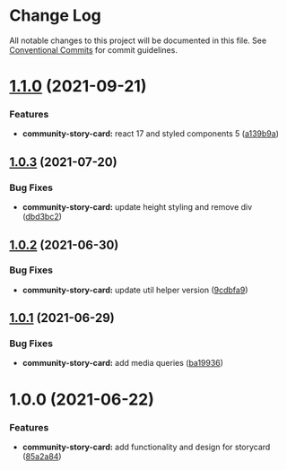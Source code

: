 # Change Log

All notable changes to this project will be documented in this file.
See [Conventional Commits](https://conventionalcommits.org) for commit guidelines.

# [1.1.0](https://github.com/telus/tds-community/compare/@tds/community-story-card@1.0.3...@tds/community-story-card@1.1.0) (2021-09-21)


### Features

* **community-story-card:** react 17 and styled components 5 ([a139b9a](https://github.com/telus/tds-community/commit/a139b9a789b1a2d26dcf9ff525380a6b07bd303a))





## [1.0.3](https://github.com/telus/tds-community/compare/@tds/community-story-card@1.0.2...@tds/community-story-card@1.0.3) (2021-07-20)


### Bug Fixes

* **community-story-card:** update height styling and remove div ([dbd3bc2](https://github.com/telus/tds-community/commit/dbd3bc2483d0e4fc93f09d642efc4061838e0c75))





## [1.0.2](https://github.com/telus/tds-community/compare/@tds/community-story-card@1.0.1...@tds/community-story-card@1.0.2) (2021-06-30)


### Bug Fixes

* **community-story-card:** update util helper version ([9cdbfa9](https://github.com/telus/tds-community/commit/9cdbfa98b6c6174690a93ec058ab61d74857ed29))





## [1.0.1](https://github.com/telus/tds-community/compare/@tds/community-story-card@1.0.0...@tds/community-story-card@1.0.1) (2021-06-29)


### Bug Fixes

* **community-story-card:** add media queries ([ba19936](https://github.com/telus/tds-community/commit/ba19936b830bc82259ad5792bffbd94733c4f999))





# 1.0.0 (2021-06-22)


### Features

* **community-story-card:** add functionality and design for storycard ([85a2a84](https://github.com/telus/tds-community/commit/85a2a84b363037bc7d1971a64958de1cb5d77db1))
